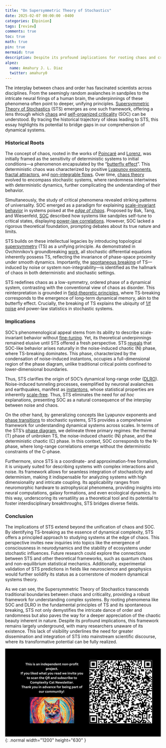 ```yaml
---
title: "On Supersymmetric Theory of Stochastics"
date: 2025-02-07 00:00:00 -0400
categories: [Opinion]
tags: [review]
comments: true
toc: true 
math: true
pin: true
mermaid: true
description: Despite its profound implications for rooting chaos and criticality in spontaneous symmetry breaking, the Supersymmetric Theory of Stochastics remains largely underground, with many researchers unaware of its existence. Today we dedicate a blog in order to explain what STS is and what are its implications in complex systems science.
alpez:
  name: Amahury J. L. Diaz
  twitter: amahury0
---
```

The interplay between chaos and order has fascinated scientists across disciplines. From the seemingly random avalanches in sandpiles to the intricate neural firings of a human brain, the underpinnings of these phenomena often point to deeper, unifying principles. [Supersymmetric Theory of Stochastics](https://www.taylorfrancis.com/chapters/edit/10.1201/b20232-17/supersymmetric-theory-stochastics-demystification-self-organized-criticality-igor-ovchinnikov) (STS)  emerges as one such framework, offering a lens through which [chaos](https://www.worldscientific.com/doi/abs/10.1142/S0217984919502877) and [self-organized criticality](https://www.mdpi.com/2073-8994/12/5/805) (SOC) can be understood. By tracing the historical trajectory of ideas leading to STS, this essay highlights its potential to bridge gaps in our comprehension of dynamical systems.

### Historical Roots
The concept of chaos, rooted in the works of [Poincaré](https://en.wikipedia.org/wiki/Henri_Poincar%C3%A9) and [Lorenz](https://en.wikipedia.org/wiki/Edward_Norton_Lorenz), was initially framed as the sensitivity of deterministic systems to initial conditions—a phenomenon encapsulated by the “[butterfly effect](https://en.wikipedia.org/wiki/Butterfly_effect)”. This deterministic chaos was characterized by positive [Lyapunov exponents](https://en.wikipedia.org/wiki/Lyapunov_exponent), [fractal attractors](https://www.dynamicmath.xyz/strange-attractors/), and [non-integrable flows](https://en.wikipedia.org/wiki/Integrable_system). Over time, [chaos theory](https://en.wikipedia.org/wiki/Chaos_theory) evolved to encompass stochastic systems, where randomness intertwines with deterministic dynamics, further complicating the understanding of their behavior.

Simultaneously, the study of critical phenomena revealed striking patterns of universality. SOC emerged as a paradigm for explaining [scale-invariant behavior](https://en.wikipedia.org/wiki/Scale_invariance) in systems poised at the [_edge of chaos_](https://en.wikipedia.org/wiki/Edge_of_chaos). Proposed by Bak, Tang, and Wiesenfeld, [SOC](https://journals.aps.org/prl/abstract/10.1103/PhysRevLett.59.381) described how systems like sandpiles self-tune to critical states, displaying [power-law correlations](https://en.wikipedia.org/wiki/Power_law). However, SOC lacked a rigorous theoretical foundation, prompting debates about its true nature and limits.

STS builds on these intellectual legacies by introducing topological [supersymmetry](https://en.wikipedia.org/wiki/Supersymmetry) (TS) as a unifying principle. As demonstrated in Ovchinnikov’s groundbreaking [work](https://www.mdpi.com/1099-4300/18/4/108), all stochastic differential equations inherently possess TS, reflecting the invariance of phase-space proximity under smooth dynamics. Importantly, the [spontaneous breaking](https://en.wikipedia.org/wiki/Spontaneous_symmetry_breaking) of TS—induced by noise or system non-integrability—is identified as the hallmark of chaos in both deterministic and stochastic settings.

STS redefines chaos as a low-symmetry, ordered phase of a dynamical system, contrasting with the conventional view of chaos as disorder. This reinterpretation is grounded in [field-theoretic principles](https://www.worldscientific.com/doi/abs/10.1142/S021798491650086X), where TS-breaking corresponds to the emergence of long-term dynamical memory, akin to the butterfly effect. Crucially, the breaking of TS explains the ubiquity of [1/f noise](https://en.wikipedia.org/wiki/Pink_noise) and power-law statistics in stochastic systems.

### Implications 
SOC’s phenomenological appeal stems from its ability to describe scale-invariant behavior without [fine-tuning](https://en.wikipedia.org/wiki/Fine-tuned_universe). Yet, its theoretical underpinnings remained elusive until STS offered a fresh perspective. STS [reveals](https://www.mdpi.com/2073-8994/12/5/805) that SOC-like behavior arises naturally in the noise-induced chaotic (N) phase, where TS-breaking dominates. This phase, characterized by the condensation of noise-induced instantons, occupies a full-dimensional region of the phase diagram, unlike traditional critical points confined to lower-dimensional boundaries.

Thus, STS clarifies the origin of SOC’s dynamical long-range order ([DLRO](https://www.sciencedirect.com/topics/physics-and-astronomy/long-range-order)). Noise-induced tunneling processes, exemplified by neuronal avalanches and earthquakes, manifest as [instantons](https://en.wikipedia.org/wiki/Instanton), whose statistical properties are inherently [scale-free](https://en.wikipedia.org/wiki/Scale-free_network). Thus, STS eliminates the need for _ad hoc_ explanations, presenting SOC as a natural consequence of the interplay between noise and chaos.

On the other hand, by generalizing concepts like Lyapunov exponents and [phase transitions](https://en.wikipedia.org/wiki/Phase_transition) to stochastic systems, STS provides a comprehensive framework for understanding dynamical systems across scales. In terms of the STS’s [phase diagram](https://www.mdpi.com/symmetry/symmetry-12-00805/article_deploy/html/images/symmetry-12-00805-g001.png), we delineate three primary regimes: the thermal (T) phase of unbroken TS, the noise-induced chaotic (N) phase, and the deterministic chaotic (C) phase. In this context, SOC corresponds to the N-phase, where long-range correlations emerge without the deterministic constraints of the C-phase.

Furthermore, since STS is a coordinate- and approximation-free formalism, it is uniquely suited for describing systems with complex interactions and noise. Its framework allows for seamless integration of stochasticity and determinism, making it indispensable for analyzing systems with high dimensionality and intricate coupling. Its applicability ranges from neuromorphic hardware to astrophysical phenomena, providing insights into neural computations, galaxy formations, and even ecological dynamics. In this way, underscoring its versatility as a theoretical tool and its potential to foster interdisciplinary breakthroughs, STS bridges diverse fields.

### Conclusion
The implications of STS extend beyond the unification of chaos and SOC. By identifying TS-breaking as the essence of dynamical complexity, STS offers a principled approach to studying systems at the edge of chaos. This perspective invites new inquiries into topics like the emergence of consciousness in neurodynamics and the stability of ecosystems under stochastic influences. Future research could explore the connections between STS and other theoretical frameworks, such as quantum chaos and non-equilibrium statistical mechanics. Additionally, experimental validation of STS predictions in fields like neuroscience and geophysics would further solidify its status as a cornerstone of modern dynamical systems theory.

As we can see, the Supersymmetric Theory of Stochastics transcends traditional boundaries between chaos and criticality, providing a robust framework for understanding complex systems. By rooting phenomena like SOC and DLRO in the fundamental principles of TS and its spontaneous breaking, STS not only demystifies the intricate dance of order and randomness but also paves the way for a deeper appreciation of the chaotic beauty inherent in nature. Despite its profound implications, this framework remains largely underground, with many researchers unaware of its existence. This lack of visibility underlines the need for greater dissemination and integration of STS into mainstream scientific discourse, where its transformative potential can be fully realized.

![Desktop View](/assets/img/fix/complexity-cat-newsletter.png){: .normal width="1200" height="630" }
